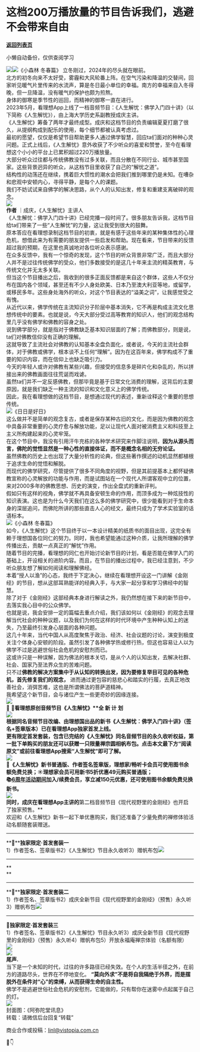 # 这档200万播放量的节目告诉我们，逃避不会带来自由

[**返回列表页**](/gzh/看理想)

小懒自动备份，仅供查阅学习

![](https://mmbiz.qpic.cn/mmbiz_png/aP7vrTpXJxRA0ViaNRqia18YGj5LgX4VSibTFXfBlkXZakYUA8yBkEQYYmpmDmxH0IZyeY4oUcOiabiaj1PywxF6StQ/640?wx_fmt=png)![](https://mmbiz.qpic.cn/mmbiz_jpg/aP7vrTpXJxT8AiaoiaC6uyu68E9SjvJJ8OYOz77r01cvTibQH4eSSZ23BhSYXVF6Y95I5ooJEB3RW1eEYqTtbwQbQ/640?wx_fmt=jpeg&from;=appmsg)《小森林
冬春篇》 立冬刚过，2024年的尽头就在眼前。  
北方的初冬向来不太好受，雾霾和大风轮番上阵。在空气污染和降温的交替间，回家听见暖气片里传来的水流声，算是冬日最小单位的幸福。南方的幸福来自入冬得晚，但一旦降温，没有暖气的保护也颇为煎熬。  
身体的御寒是季节性的巡回，而精神的御寒一直在进行。  
2023年5月，看理想App上线了一档音频节目：《人生解忧：佛学入门四十讲》（以下简称《人生解忧》），由上海大学历史系副教授成庆主讲。  
《人生解忧》筹备了两年才最终成型。成庆和这档节目的负责编辑夏夏打磨了很久，从提纲构成到配乐的使用，每个细节都被认真考虑过。  
最初的愿望，仅仅是希望节目帮助更多人通过佛学智慧，回应ta们面对的种种心灵问题。正式上线后，《人生解忧》意外收获了不少听众的喜爱和赞誉，至今在看理想这个小小的平台上已累积超过220万播放量。  
大部分听众过往都与传统佛教没有过多关联，而且分散在不同行业、城市甚至国家。这些背景迥异的听众，从这档节目里收获了自己的“解忧之道”。  
结构性的动荡还在继续，携着巨大惯性的潮水会把我们推到哪里仍是未知。在嘈杂和悲观中安顿内心，寻得平静，是每个人的课题。  
我们不妨试试来自佛学的解决思路，从个人的认知出发，修复和重建支离破碎的观念。  
![](https://mmbiz.qpic.cn/mmbiz_png/aP7vrTpXJxRA0ViaNRqia18YGj5LgX4VSibyicaNpfZMjSJFGHr85glQV0UvxPDGJ30TMHYUPnUHgbYyqpCwF83EGw/640?wx_fmt=png)  
**作者** ｜成庆，《人生解忧》主讲人  
《人生解忧：佛学入门四十讲》已经完播一段时间了。很多朋友告诉我，这档节目给ta们带来了一些“人生解忧”的力量，这让我受到很大的鼓舞。  
原本答应在看理想录制这档节目的初衷，就是有感于这些年来的某种集体性的心理危机，想借此来为有需要的朋友提供一些启发和帮助。现在看来，节目带来的反馈超过我的预期，在这里也真诚地对各位听众表示感谢。  
在众多反馈中，我有一个惊奇的发现，这个节目的听众背景非常广泛，而且大部分人并不是过往传统佛学的受众，他们多数接受的是这几十年来主流的精英教育，与传统文化并无太多关联。  
但当这个节目播出之后，我收到的很多正面反馈都是来自这个群体，这些人不仅分布在国内各个领域，甚至还有不少人身处欧美、日本乃至澳大利亚等地，或留学，或移民多年。这些身处海外的听众，对这个节目表达的“溢美之词”，让我感觉受之有愧。  
从近代以来，佛学传统在主流知识分子阶层中基本消失，它不再是构成主流文化思想传统中的要素。也就是说，今天大部分受过高等教育的知识人，他们的观念结构里几乎没有佛学和佛教的容身之处。  
说到佛学部分，就是指对于佛教缺乏基本知识层面的了解；而佛教部分，则是说，ta们对佛教信仰没有正确的理解。  
这就导致了主流社会对佛教的认知基本全盘负面化，或者说，今天的主流社会群体，对于佛教或佛学，根本谈不上任何“理解”。因为在这百年来，佛学构成不了重要的知识内容，而在信仰上也缺乏吸引力。  
今天的年轻人或许对佛教有某些兴趣，但接受的信息多是碎片化和杂乱的，所以拼接出来的佛教画面往往荒诞而戏谑。  
虽然ta们并不一定反感佛教，但那毕竟是基于日常文化消费的理解，这背后的主要原因，就是我们缺乏一种主流的知识和文化意义上的佛学传统。  
因此，我在看理想做的这档节目，是想通过现代的表述，重新诠释这个重要的思想传统。  
![](https://mmbiz.qpic.cn/mmbiz_jpg/aP7vrTpXJxT8AiaoiaC6uyu68E9SjvJJ8OZO7V7JMx1IGCE5nk4JyMgculCfy4QZwTyEzJVBP0LpoSYsjcOibcgzw/640?wx_fmt=jpeg&from;=appmsg)《日日是好日》  
这么做并不是简单的观念复古，或者是保存某种古旧的文化，而是因为佛教的观念中具备非常重要的心灵疗愈与解放功能，足以让现代人面对被消费主义和科技至上主义所构建起来的心灵牢笼。  
在这个节目中，我没有引用汗牛充栋的各种学术研究来作脚注说明，**因为从源头而言，佛陀的觉悟显然是一种心性的直接体证，而不是概念名相的无穷论证。**  
虽然佛教的历史上也出现了大量分析性的论典，但这些著作撰述的动机显然都植根于追求生命的觉悟和解脱。  
而现代的佛学研究，尽管提供了很多不同角度的视野，但是其前提基本上都怀疑佛教宣称的心灵解放的功能与作用，而是试图站在一个现代人所谓客观中立的位置，来对2000多年的佛教思想、历史的演变，作出全盘式的重新评判。  
假如只有这样的视角，佛学就不再具备安顿生命的作用，而顶多成为一种炫技性的知识表演。这也是为什么今天我们在这么多的佛学研究中，很少能看到对于生命本身的深层追问，而佛陀所讲的那些直击人心的经文，最终只成为了学术实验室的话语标本。  
![](https://mmbiz.qpic.cn/mmbiz_jpg/aP7vrTpXJxT8AiaoiaC6uyu68E9SjvJJ8OrczkQoIK50icXPEBPU2HX9mO49z2ibqMy8opmMyB7lTTyK7ZrNKhaGlg/640?wx_fmt=jpeg&from;=appmsg)《小森林
冬春篇》  
如今，《人生解忧》这个节目终于以一本设计精美的纸质书的面目出现，这完全有赖于理想国各位同仁的努力。同时，我也希望能通过这种介质，让我所理解的佛学传播出去，贡献一点真正的“解忧”作用。  
随着节目的完播，看理想的同仁也开始讨论新节目的计划，看是否能在佛学入门的基础上，开设相关的进阶内容。而且，在节目的播出过程中，我已经注意到，不少听众朋友想了解如何阅读和理解佛经。  
本着“授人以渔”的心态，我终于下定决心，继续在看理想开设这一门讲解《金刚经》的节目，想从这部耳熟能详的经典入手，与大家一起分享和学习佛经中的智慧。  
除了对于《金刚经》这部经典本身进行解读之外，我仍然想在接下来的新节目中，去落实我心目中的公众佛学。  
也就是说，我会安排一定的篇幅去重点介绍，我们该如何以《金刚经》的观念去理解当代社会的种种议题，以及我们为何在这样的时代环境中产生种种认知上的迷失，乃至最终引发身心层面的各种问题。  
这几十年来，当代中国人从高度聚焦于政治、经济、社会议题的讨论，演变到极度关注个体身心安顿的阶段。虽然引发了各种佛学热或修行热，但这也容易让人以为佛学不过是逃避世俗社会危机的安慰剂而已。  
这或许只是一种误解，因为佛法的根本关切，是从个人的认知出发，去解决社群、社会、国家乃至法界众生的苦难问题。  
只不过**佛教的解决方案集中于从认知的转换出发，因为要修复举目可见的各种危机，首先修复我们的观念，**
进而通过更包容的慈悲心和踏实的行履，去真正地改善社会，消弭苦难，这也是所谓佛法的菩萨道精神。  
我希望这个新节目，会与诸位产生一些更奇妙的因缘连接。  
![](https://mmbiz.qpic.cn/mmbiz_png/aP7vrTpXJxRA0ViaNRqia18YGj5LgX4VSibyicaNpfZMjSJFGHr85glQV0UvxPDGJ30TMHYUPnUHgbYyqpCwF83EGw/640?wx_fmt=png)  
🌱 🍵**看理想原创音频节目《人生解忧》****全 新 计 划**  
![](https://mmbiz.qpic.cn/mmbiz_jpg/aP7vrTpXJxT8AiaoiaC6uyu68E9SjvJJ8Oic9oiaDMlhsGW113OR3Y5AIlQGrbuic1rICvVab72pBJQjQpZ8o3RgVRA/640?wx_fmt=jpeg&from;=appmsg)  
根据同名音频节目改编、由理想国出品的新书《人生解忧：佛学入门四十讲》（签名+签章版本）已在看理想App独家首发上线。  
更有限定首发套装，包含已完结的《人生解忧》同名音频节目的永久收听权益，第一批下单购买的朋友还可以获赠一只限量禅宗圆相帆布包。点击本文最下方“阅读原文”或前往看理想App搜索“人生解忧”即可了解。  
![](https://mmbiz.qpic.cn/mmbiz_png/aP7vrTpXJxT8AiaoiaC6uyu68E9SjvJJ8OOVkibUbcTIwngxrZOu4Gqdw3fX8eicBaWBvl4DW6StFfN39CIQRerL1g/640?wx_fmt=png&from;=appmsg)  
🌟《人生解忧》新书普通版、作者签名签章版，理想家/畅听卡会员可使用图书余额免费兑换；☀️理想家会员可用新书5折优惠49元购买普通版；  
📚[6周年活动期间](http://mp.weixin.qq.com/s?__biz=MzA3MDM3NjE5NQ==&mid=2650976192&idx=1&sn=8c68eca1e6c47c0c3f395d4621619d97&chksm=84cbc1acb3bc48bac57fc7ab1e031a623dd4ec6eb68ec60c6c46eb00f899b9f3fc3a1377d635&scene=21#wechat_redirect)加入/续费会员，享立减150元优惠，还可使用图书余额免费兑换新书。  
![](https://mmbiz.qpic.cn/mmbiz_png/aP7vrTpXJxT8AiaoiaC6uyu68E9SjvJJ8OqXxicPzhibs7iaIHFMDNQVPib8A3yOYYrNTO2fbHmV18bfxHuHZmmeImeQ/640?wx_fmt=png&from;=appmsg)  
同时，成庆在看理想App主讲的**第二档音频节目《现代视野里的金刚经》也开启了独家预售。**  
欢迎和《人生解忧》新书一起下单优惠购买，我们还准备了少量免费的禅修体验活动名额随套装赠送。  

* * *

  
**🎁****独家限定·首发套装一**  
1）作者签名、签章版书2）《人生解忧》节目永久收听3）赠帆布包![](https://mmbiz.qpic.cn/mmbiz_png/aP7vrTpXJxT8AiaoiaC6uyu68E9SjvJJ8OpRjYEcV2zC53rH3k8ibgsgkDzKKqLSqbvBXroNQyYliaJ8cB7oK56DeQ/640?wx_fmt=png&from;=appmsg)

* * *

**  
**

* * *

  
**🎁****独家限定·首发套装二**  
1）作者签名、签章版书2）成庆全新节目《现代视野里的金刚经》（预售）永久听3）赠帆布包![](https://mmbiz.qpic.cn/mmbiz_png/aP7vrTpXJxT8AiaoiaC6uyu68E9SjvJJ8OFOR54o1Oc7mjxwZFNqcxk5UicK0OFYrduM12fVKIibQmUBxia51eYnwXg/640?wx_fmt=png&from;=appmsg)  

* * *

  
🎁**独家限定·首发套装三**  
1）作者签名、签章版书2）《人生解忧》节目永久听3）成庆全新节目《现代视野里的金刚经》（预售）永久听4）赠帆布包5）开放永福庵禅宗体验（名额有限）  
![](https://mmbiz.qpic.cn/mmbiz_png/aP7vrTpXJxT8AiaoiaC6uyu68E9SjvJJ8OfeXYMu2DtqoLicpvH5bBIek6icgJllxUM0ENzianZ1j2ic72bC3ZTznY0g/640?wx_fmt=png&from;=appmsg)  
![](https://mmbiz.qpic.cn/mmbiz_png/aP7vrTpXJxRA0ViaNRqia18YGj5LgX4VSibCtkY28xLiaOEanibJrx7E0bWiaH8tRc0WkaCZ35VoiabPsr0urCBdAzT9Q/640?wx_fmt=png)  
**尾声.**  
当下是一个未知的时代，过往的许多路径已经失效。在个人的生活半径之外，在前方的道路尽头，世界在不停地变化。
**“莫向外求”不是将自我隔绝于外界，而是摆脱外在条件对“心”的束缚，从而获得生命的自主性。**  
佛学不是逃避世俗社会危机的安慰剂，它能做的，只有帮你在迷雾中点起属于自己的灯。  
![](https://mmbiz.qpic.cn/mmbiz_png/aP7vrTpXJxRA0ViaNRqia18YGj5LgX4VSibCtkY28xLiaOEanibJrx7E0bWiaH8tRc0WkaCZ35VoiabPsr0urCBdAzT9Q/640?wx_fmt=png)  
封面图：《阿弥陀堂讯息》  
转载：请微信后台回复“转载”  

商业合作或投稿：linl@vistopia.com.cn

  

🍵👇  

